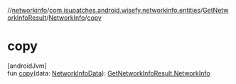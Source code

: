 //[networkinfo](../../../../index.md)/[com.isupatches.android.wisefy.networkinfo.entities](../../index.md)/[GetNetworkInfoResult](../index.md)/[NetworkInfo](index.md)/[copy](copy.md)

# copy

[androidJvm]\
fun [copy](copy.md)(data: [NetworkInfoData](../../-network-info-data/index.md)): [GetNetworkInfoResult.NetworkInfo](index.md)
